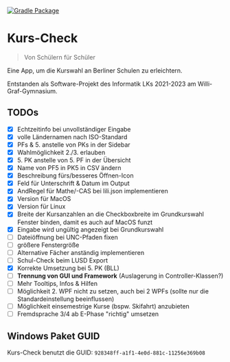 [![Gradle Package](https://github.com/heinrich26/Kurs-Check/actions/workflows/gradle-build.yml/badge.svg)](https://github.com/heinrich26/Kurs-Check/actions/workflows/gradle-build.yml)

# Kurs-Check
> Von Schülern für Schüler

Eine App, um die Kurswahl an Berliner Schulen zu erleichtern.

Entstanden als Software-Projekt des Informatik LKs 2021-2023 am Willi-Graf-Gymnasium.

## TODOs
- [x] Echtzeitinfo bei unvollständiger Eingabe
- [x] volle Ländernamen nach ISO-Standard
- [x] PFs & 5. anstelle von PKs in der Sidebar
- [x] Wahlmöglichkeit 2./3. erlauben
- [x] 5\. PK anstelle von 5. PF in der Übersicht
- [x] Name von PF5 in PK5 in CSV ändern
- [x] Beschreibung fürs/besseres Öffnen-Icon
- [x] Feld für Unterschrift & Datum im Output
- [x] AndRegel für Mathe/-CAS bei lili.json implementieren
- [x] Version für MacOS
- [x] Version für Linux
- [x] Breite der Kursanzahlen an die Checkboxbreite im Grundkurswahl Fenster binden, damit es auch auf MacOS funzt
- [x] Eingabe wird ungültig angezeigt bei Grundkurswahl
- [ ] Dateiöffnung bei UNC-Pfaden fixen
- [ ] größere Fenstergröße
- [ ] Alternative Fächer anständig implementieren
- [ ] Schul-Check beim LUSD Export
- [x] Korrekte Umsetzung bei 5. PK (BLL)
- [ ] **Trennung von GUI und Framework** (Auslagerung in Controller-Klassen?)
- [ ] Mehr Tooltips, Infos & Hilfen
- [ ] Möglichkeit 2. WPF nicht zu setzen, auch bei 2 WPFs (sollte nur die Standardeinstellung beeinflussen)
- [ ] Möglichkeit einsemestrige Kurse (bspw. Skifahrt) anzubieten
- [ ] Fremdsprache 3/4 ab E-Phase "richtig" umsetzen

## Windows Paket GUID
Kurs-Check benutzt die GUID: `928348ff-a1f1-4e0d-881c-11256e369b08`
